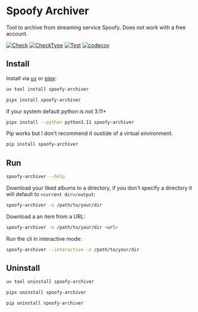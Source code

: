 # Spoofy Archiver

Tool to archive from streaming service Spoofy. Does not work with a free account.

[![Check](https://github.com/kism/spoofy-archiver/actions/workflows/check.yml/badge.svg)](https://github.com/kism/spoofy-archiver/actions/workflows/check.yml)
[![CheckType](https://github.com/kism/spoofy-archiver/actions/workflows/check_types.yml/badge.svg)](https://github.com/kism/spoofy-archiver/actions/workflows/check_types.yml)
[![Test](https://github.com/kism/spoofy-archiver/actions/workflows/test.yml/badge.svg)](https://github.com/kism/spoofy-archiver/actions/workflows/test.yml)
[![codecov](https://codecov.io/gh/kism/spoofy-archiver/graph/badge.svg?token=aXeqc3G5Rp)](https://codecov.io/gh/kism/spoofy-archiver)

## Install

Install via [uv](https://docs.astral.sh/uv/getting-started/installation/) or [pipx](https://pipx.pypa.io/stable/installation/):

```bash
uv tool install spoofy-archiver
```

```bash
pipx install spoofy-archiver
```

If your system default python is not 3.11+

```bash
pipx install --python python3.11 spoofy-archiver
```

Pip works but I don't recommend it oustide of a virtual environment.

```bash
pip install spoofy-archiver
```

## Run

```bash
spoofy-archiver --help
```

Download your liked albums to a directory, if you don't specify a directory it will default to `<current dir>/output`:

```bash
spoofy-archiver -o /path/to/your/dir
```

Download a an item from a URL:

```bash
spoofy-archiver -o /path/to/your/dir <url>
```

Run the cli in interactive mode:

```bash
spoofy-archiver --interactive -o /path/to/your/dir
```

## Uninstall

```bash
uv tool uninstall spoofy-archiver
```

```bash
pipx uninstall spoofy-archiver
```

```bash
pip uninstall spoofy-archiver
```
